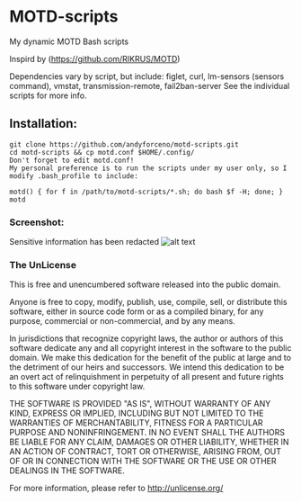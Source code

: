 # MOTD-scripts
My dynamic MOTD Bash scripts

Inspird by (https://github.com/RIKRUS/MOTD)

Dependencies vary by script, but include: figlet, curl, lm-sensors (sensors command), vmstat, transmission-remote, fail2ban-server
See the individual scripts for more info.

## Installation:
	git clone https://github.com/andyforceno/motd-scripts.git
	cd motd-scripts && cp motd.conf $HOME/.config/
	Don't forget to edit motd.conf!
	My personal preference is to run the scripts under my user only, so I modify .bash_profile to include:

	motd() { for f in /path/to/motd-scripts/*.sh; do bash $f -H; done; }
	motd

### Screenshot:
Sensitive information has been redacted 
![alt text](https://raw.githubusercontent.com/andyforceno/motd-scripts/master/motd-scripts.png "MOTD Scripts")


### The UnLicense

This is free and unencumbered software released into the public domain.

Anyone is free to copy, modify, publish, use, compile, sell, or
distribute this software, either in source code form or as a compiled
binary, for any purpose, commercial or non-commercial, and by any
means.

In jurisdictions that recognize copyright laws, the author or authors
of this software dedicate any and all copyright interest in the
software to the public domain. We make this dedication for the benefit
of the public at large and to the detriment of our heirs and
successors. We intend this dedication to be an overt act of
relinquishment in perpetuity of all present and future rights to this
software under copyright law.

THE SOFTWARE IS PROVIDED "AS IS", WITHOUT WARRANTY OF ANY KIND,
EXPRESS OR IMPLIED, INCLUDING BUT NOT LIMITED TO THE WARRANTIES OF
MERCHANTABILITY, FITNESS FOR A PARTICULAR PURPOSE AND NONINFRINGEMENT.
IN NO EVENT SHALL THE AUTHORS BE LIABLE FOR ANY CLAIM, DAMAGES OR
OTHER LIABILITY, WHETHER IN AN ACTION OF CONTRACT, TORT OR OTHERWISE,
ARISING FROM, OUT OF OR IN CONNECTION WITH THE SOFTWARE OR THE USE OR
OTHER DEALINGS IN THE SOFTWARE.

For more information, please refer to <http://unlicense.org/>
